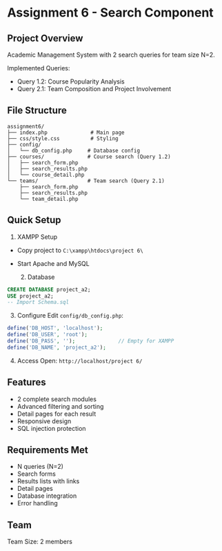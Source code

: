 # Assignment 6 - Search Component

## Project Overview
Academic Management System with 2 search queries for team size N=2.

  Implemented Queries:
- Query 1.2: Course Popularity Analysis
- Query 2.1: Team Composition and Project Involvement

## File Structure
```
assignment6/
├── index.php              # Main page
├── css/style.css          # Styling
├── config/
│   └── db_config.php     # Database config
├── courses/              # Course search (Query 1.2)
│   ├── search_form.php
│   ├── search_results.php
│   └── course_detail.php
└── teams/                # Team search (Query 2.1)
    ├── search_form.php
    ├── search_results.php
    └── team_detail.php
```

## Quick Setup

   1. XAMPP Setup
- Copy project to `C:\xampp\htdocs\project 6\`
- Start Apache and MySQL

   2. Database
```sql
CREATE DATABASE project_a2;
USE project_a2;
-- Import Schema.sql
```

   3. Configure
Edit `config/db_config.php`:
```php
define('DB_HOST', 'localhost');
define('DB_USER', 'root');
define('DB_PASS', '');              // Empty for XAMPP
define('DB_NAME', 'project_a2');
```

   4. Access
Open: `http://localhost/project 6/`

## Features
- 2 complete search modules
- Advanced filtering and sorting
- Detail pages for each result
- Responsive design
- SQL injection protection

## Requirements Met
- N queries (N=2)
- Search forms
- Results lists with links
- Detail pages
- Database integration
- Error handling

## Team
Team Size: 2 members
